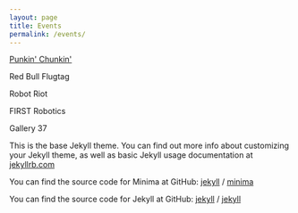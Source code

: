 ```yaml
---
layout: page
title: Events
permalink: /events/
---
```

<a href="http://https://www.punkinchunkin.com/">Punkin' Chunkin'</a>

Red Bull Flugtag

Robot Riot

FIRST Robotics

Gallery 37

This is the base Jekyll theme. You can find out more info about customizing your Jekyll theme, as well as basic Jekyll usage documentation at [jekyllrb.com](https://jekyllrb.com/)

You can find the source code for Minima at GitHub:
[jekyll][jekyll-organization] /
[minima](https://github.com/jekyll/minima)

You can find the source code for Jekyll at GitHub:
[jekyll][jekyll-organization] /
[jekyll](https://github.com/jekyll/jekyll)


[jekyll-organization]: https://github.com/jekyll
